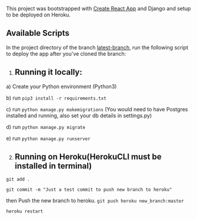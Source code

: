 This project was bootstrapped with [Create React App](https://github.com/facebook/create-react-app) and Django and setup to be deployed on Heroku.

## Available Scripts

In the project directory of the branch [latest-branch](https://github.com/Tooluloope/Innoscripta/tree/latest-brach), run the following script to deploy the app after you've cloned the branch:

1) ## Running it locally:

a) Create your Python environment (Python3)

b) run `pip3 install -r requirements.txt`

c) run `python manage.py makemigrations` (You would need to have Postgres installed and running, also set your db details in settings.py)

d) run `python manage.py migrate`

e) run `python manage.py runserver`

2) ## Running on Heroku(HerokuCLI must be installed in terminal)
`git add .`

`git commit -m "Just a test commit to push new branch to heroku"`

then Push the new branch to heroku.
`git push heroku new_branch:master`

`heroku restart`


